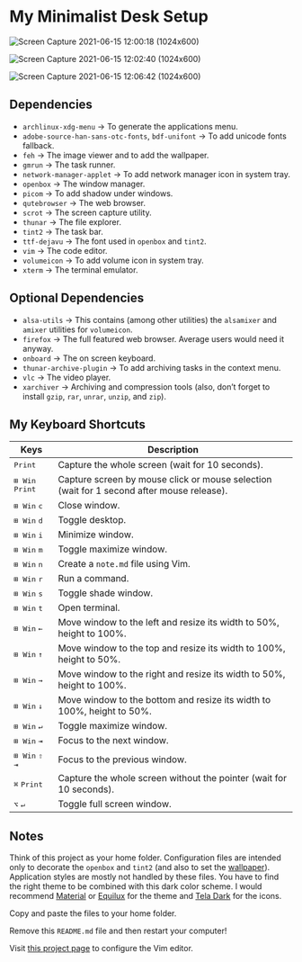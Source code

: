 My Minimalist Desk Setup
========================

![Screen Capture 2021-06-15 12:00:18 (1024x600)](https://user-images.githubusercontent.com/1669261/121998326-e6de7980-cdd5-11eb-8973-99093c208595.png)

![Screen Capture 2021-06-15 12:02:40 (1024x600)](https://user-images.githubusercontent.com/1669261/121998333-e8a83d00-cdd5-11eb-9387-a3a6ccc7a126.png)

![Screen Capture 2021-06-15 12:06:42 (1024x600)](https://user-images.githubusercontent.com/1669261/121998341-ea720080-cdd5-11eb-980f-bf59ffb6c1c8.png)

Dependencies
------------

 - `archlinux-xdg-menu` → To generate the applications menu.
 - `adobe-source-han-sans-otc-fonts`, `bdf-unifont` → To add unicode fonts fallback.
 - `feh` → The image viewer and to add the wallpaper.
 - `gmrun` → The task runner.
 - `network-manager-applet` → To add network manager icon in system tray.
 - `openbox` → The window manager.
 - `picom` → To add shadow under windows.
 - `qutebrowser` → The web browser.
 - `scrot` → The screen capture utility.
 - `thunar` → The file explorer.
 - `tint2` → The task bar.
 - `ttf-dejavu` → The font used in `openbox` and `tint2`.
 - `vim` → The code editor.
 - `volumeicon` → To add volume icon in system tray.
 - `xterm` → The terminal emulator.

Optional Dependencies
---------------------

 - `alsa-utils` → This contains (among other utilities) the `alsamixer` and `amixer` utilities for `volumeicon`.
 - `firefox` → The full featured web browser. Average users would need it anyway.
 - `onboard` → The on screen keyboard.
 - `thunar-archive-plugin` → To add archiving tasks in the context menu.
 - `vlc` → The video player.
 - `xarchiver` → Archiving and compression tools (also, don&rsquo;t forget to install `gzip`, `rar`, `unrar`, `unzip`, and `zip`).

My Keyboard Shortcuts
---------------------

Keys | Description
---- | -----------
<kbd>Print</kbd> | Capture the whole screen (wait for 10 seconds).
<kbd>⊞ Win</kbd> <kbd>Print</kbd> | Capture screen by mouse click or mouse selection (wait for 1 second after mouse release).
<kbd>⊞ Win</kbd> <kbd>c</kbd> | Close window.
<kbd>⊞ Win</kbd> <kbd>d</kbd> | Toggle desktop.
<kbd>⊞ Win</kbd> <kbd>i</kbd> | Minimize window.
<kbd>⊞ Win</kbd> <kbd>m</kbd> | Toggle maximize window.
<kbd>⊞ Win</kbd> <kbd>n</kbd> | Create a `note.md` file using Vim.
<kbd>⊞ Win</kbd> <kbd>r</kbd> | Run a command.
<kbd>⊞ Win</kbd> <kbd>s</kbd> | Toggle shade window.
<kbd>⊞ Win</kbd> <kbd>t</kbd> | Open terminal.
<kbd>⊞ Win</kbd> <kbd>←</kbd> | Move window to the left and resize its width to 50%, height to 100%.
<kbd>⊞ Win</kbd> <kbd>↑</kbd> | Move window to the top and resize its width to 100%, height to 50%.
<kbd>⊞ Win</kbd> <kbd>→</kbd> | Move window to the right and resize its width to 50%, height to 100%.
<kbd>⊞ Win</kbd> <kbd>↓</kbd> | Move window to the bottom and resize its width to 100%, height to 50%.
<kbd>⊞ Win</kbd> <kbd>↵</kbd> | Toggle maximize window.
<kbd>⊞ Win</kbd> <kbd>⇥</kbd> | Focus to the next window.
<kbd>⊞ Win</kbd> <kbd>⇧</kbd> <kbd>⇥</kbd> | Focus to the previous window.
<kbd>⌘</kbd> <kbd>Print</kbd> | Capture the whole screen without the pointer (wait for 10 seconds).
<kbd>⌥</kbd> <kbd>↵</kbd> | Toggle full screen window.

Notes
-----

Think of this project as your home folder. Configuration files are intended only to decorate the `openbox` and `tint2` (and also to set the [wallpaper](https://thewallpaper.co/landscape-mountainautumn-leaves-road-nature-desktop-wallpapers-green-fall-colorful-download-hd-wallpapers-path-wallpaper-for-smart-pnone-treeshd-wallpapers/)). Application styles are mostly not handled by these files. You have to find the right theme to be combined with this dark color scheme. I would recommend [Material](https://www.opendesktop.org/s/Gnome/p/1316887) or [Equilux](https://www.opendesktop.org/s/Gnome/p/1182169) for the theme and [Tela Dark](https://www.opendesktop.org/s/Gnome/p/1279924) for the icons.

Copy and paste the files to your home folder.

Remove this `README.md` file and then restart your computer!

Visit [this project page](https://github.com/taufik-nurrohman/vim) to configure the Vim editor.
